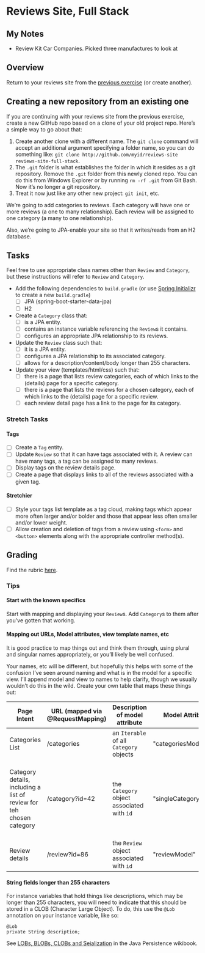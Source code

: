 # Reviews Site, Full Stack
## My Notes

  * Review Kit Car Companies. Picked three manufactures to look at
   
 

## Overview
Return to your reviews site from the [previous exercise](https://wecancodeit.github.io/java-exercises/reviews-site) (or create another).

## Creating a new repository from an existing one
If you are continuing with your reviews site from the previous exercise, create a new GitHub repo based on a clone of your old project repo. Here’s a simple way to go about that:

1. Create another clone with a different name. The `git clone` command will accept an additional argument specifying a folder name, so you can do something like: `git clone http://github.com/myid/reviews-site reviews-site-full-stack`.
2. The `.git` folder is what establishes the folder in which it resides as a git repository. Remove the `.git` folder from this newly cloned repo. You can do this from Windows Explorer or by running `rm -rf .git` from Git Bash. Now it’s no longer a git repository.
3. Treat it now just like any other new project: `git init`, etc.

We’re going to add categories to reviews. Each category will have one or more reviews (a one to many relationship). Each review will be assigned to one category (a many to one relationship).

Also, we’re going to JPA-enable your site so that it writes/reads from an H2 database.

## Tasks
Feel free to use appropriate class names other than `Review` and `Category`, but these instructions will refer to `Review` and `Category`.

  * Add the following dependencies to `build.gradle` (or use [Spring Initializr](https://start.spring.io/) to create a new `build.gradle`)
    * [ ] JPA (spring-boot-starter-data-jpa)
    * [ ] H2
  * Create a `Category` class that:
    * [ ] is a JPA entity.
    * [ ] contains an instance variable referencing the `Review`s it contains.
    * [ ] configures an appropriate JPA relationship to its reviews.
  * Update the `Review` class such that:
    * [ ] it is a JPA entity.
    * [ ] configures a JPA relationship to its associated category.
    * [ ] allows for a description/content/body longer than 255 characters.
  * Update your view (templates/html/css) such that:
    * [ ] there is a page that lists review categories, each of which links to the (details) page for a specific category.
    * [ ] there is a page that lists the reviews for a chosen category, each of which links to the (details) page for a specific review.
    * [ ] each review detail page has a link to the page for its category.

### Stretch Tasks

#### Tags
  * [ ] Create a `Tag` entity.
  * [ ] Update `Review` so that it can have tags associated with it. A review can have many tags, a tag can be assigned to many reviews.
  * [ ] Display tags on the review details page.
  * [ ] Create a page that displays links to all of the reviews associated with a given tag.

#### Stretchier
  * [ ] Style your tags list template as a tag cloud, making tags which appear more often larger and/or bolder and those that appear less often smaller and/or lower weight.
  * [ ] Allow creation and deletion of tags from a review using `<form>` and `<button>` elements along with the appropriate controller method(s).

## Grading
Find the rubric [here](https://wecancodeit.github.io/java-exercises/reviews-site-fullstack/rubric.html).

### Tips
#### Start with the known specifics

Start with mapping and displaying your `Review`s. Add `Category`s to them after you’ve gotten that working.

#### Mapping out URLs, Model attributes, view template names, etc
It is good practice to map things out and think them through, using plural and singular names appropriately, or you’ll likely be well confused.

Your names, etc will be different, but hopefully this helps with some of the confusion I’ve seen around naming and what is in the model for a specific view. I’ll append model and view to names to help clarify, though we usually wouldn’t do this in the wild. Create your own table that maps these things out:

| Page Intent | URL (mapped via @RequestMapping) | Description of model attribute | Model Attribute | Retreived Via| View will display | View Template name|
|-------------|----------------------------------|--------------------------------|-----------------|--------------|-------------------|-------------------|
| Categories List | /categories | an `Iterable` of all `Category` objects | "categoriesModel" | repo `findAll` | list of categories | "categoriesView" |
| Category details, including a list of review for teh chosen category | /category?id=42 | the `Category` object associated with `id` | "singleCategoryModel" | rep `findOne` | category detail and list of reviews for that category, each of which links to a review | "singleCategoryView" |
| Review details | /review?id=86 | the `Review` object associated with `id` | "reviewModel" | repo `findOne` | review details | "reviewView" |

#### String fields longer than 255 characters

For instance variables that hold things like descriptions, which may be longer than 255 characters, you will need to indicate that this should be stored in a CLOB (Character Large Object). To do, this use the `@Lob` annotation on your instance variable, like so:

```
@Lob
private String description;
```
See [LOBs, BLOBs, CLOBs and Seialization](https://en.wikibooks.org/wiki/Java_Persistence/Basic_Attributes#LOBs.2C_BLOBs.2C_CLOBs_and_Serialization) in the Java Persistence wikibook.
